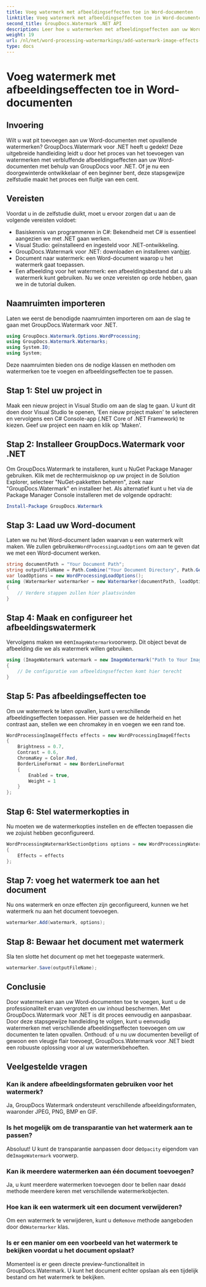 ```yaml
---
title: Voeg watermerk met afbeeldingseffecten toe in Word-documenten
linktitle: Voeg watermerk met afbeeldingseffecten toe in Word-documenten
second_title: GroupDocs.Watermark .NET API
description: Leer hoe u watermerken met afbeeldingseffecten aan uw Word-documenten kunt toevoegen met GroupDocs.Watermark voor .NET. Volg onze stapsgewijze handleiding voor verbluffende resultaten.
weight: 19
url: /nl/net/word-processing-watermarkings/add-watermark-image-effects-word-docs/
type: docs
---
```

# Voeg watermerk met afbeeldingseffecten toe in Word-documenten

## Invoering
Wilt u wat pit toevoegen aan uw Word-documenten met opvallende watermerken? GroupDocs.Watermark voor .NET heeft u gedekt! Deze uitgebreide handleiding leidt u door het proces van het toevoegen van watermerken met verbluffende afbeeldingseffecten aan uw Word-documenten met behulp van GroupDocs voor .NET. Of je nu een doorgewinterde ontwikkelaar of een beginner bent, deze stapsgewijze zelfstudie maakt het proces een fluitje van een cent.
## Vereisten
Voordat u in de zelfstudie duikt, moet u ervoor zorgen dat u aan de volgende vereisten voldoet:
- Basiskennis van programmeren in C#: Bekendheid met C# is essentieel aangezien we met .NET gaan werken.
- Visual Studio: geïnstalleerd en ingesteld voor .NET-ontwikkeling.
-  GroupDocs.Watermark voor .NET: downloaden en installeren van[hier](https://releases.groupdocs.com/Watermark/net/).
- Document naar watermerk: een Word-document waarop u het watermerk gaat toepassen.
- Een afbeelding voor het watermerk: een afbeeldingsbestand dat u als watermerk kunt gebruiken.
Nu we onze vereisten op orde hebben, gaan we in de tutorial duiken.
## Naamruimten importeren
Laten we eerst de benodigde naamruimten importeren om aan de slag te gaan met GroupDocs.Watermark voor .NET.
```csharp
using GroupDocs.Watermark.Options.WordProcessing;
using GroupDocs.Watermark.Watermarks;
using System.IO;
using System;
```
Deze naamruimten bieden ons de nodige klassen en methoden om watermerken toe te voegen en afbeeldingseffecten toe te passen.
## Stap 1: Stel uw project in
Maak een nieuw project in Visual Studio om aan de slag te gaan. U kunt dit doen door Visual Studio te openen, 'Een nieuw project maken' te selecteren en vervolgens een C# Console-app (.NET Core of .NET Framework) te kiezen. Geef uw project een naam en klik op 'Maken'.
## Stap 2: Installeer GroupDocs.Watermark voor .NET
Om GroupDocs.Watermark te installeren, kunt u NuGet Package Manager gebruiken. Klik met de rechtermuisknop op uw project in de Solution Explorer, selecteer "NuGet-pakketten beheren", zoek naar "GroupDocs.Watermark" en installeer het.
Als alternatief kunt u het via de Package Manager Console installeren met de volgende opdracht:
```powershell
Install-Package GroupDocs.Watermark
```
## Stap 3: Laad uw Word-document
 Laten we nu het Word-document laden waarvan u een watermerk wilt maken. We zullen gebruiken`WordProcessingLoadOptions` om aan te geven dat we met een Word-document werken.
```csharp
string documentPath = "Your Document Path";
string outputFileName = Path.Combine("Your Document Directory", Path.GetFileName(documentPath));
var loadOptions = new WordProcessingLoadOptions();
using (Watermarker watermarker = new Watermarker(documentPath, loadOptions))
{
    // Verdere stappen zullen hier plaatsvinden
}
```
## Stap 4: Maak en configureer het afbeeldingswatermerk
 Vervolgens maken we een`ImageWatermark`voorwerp. Dit object bevat de afbeelding die we als watermerk willen gebruiken.
```csharp
using (ImageWatermark watermark = new ImageWatermark("Path to Your Image"))
{
    // De configuratie van afbeeldingseffecten komt hier terecht
}
```
## Stap 5: Pas afbeeldingseffecten toe
Om uw watermerk te laten opvallen, kunt u verschillende afbeeldingseffecten toepassen. Hier passen we de helderheid en het contrast aan, stellen we een chromakey in en voegen we een rand toe.
```csharp
WordProcessingImageEffects effects = new WordProcessingImageEffects
{
    Brightness = 0.7,
    Contrast = 0.6,
    ChromaKey = Color.Red,
    BorderLineFormat = new BorderLineFormat
    {
        Enabled = true,
        Weight = 1
    }
};
```
## Stap 6: Stel watermerkopties in
Nu moeten we de watermerkopties instellen en de effecten toepassen die we zojuist hebben geconfigureerd.
```csharp
WordProcessingWatermarkSectionOptions options = new WordProcessingWatermarkSectionOptions
{
    Effects = effects
};
```
## Stap 7: voeg het watermerk toe aan het document
Nu ons watermerk en onze effecten zijn geconfigureerd, kunnen we het watermerk nu aan het document toevoegen.
```csharp
watermarker.Add(watermark, options);
```
## Stap 8: Bewaar het document met watermerk
Sla ten slotte het document op met het toegepaste watermerk. 
```csharp
watermarker.Save(outputFileName);
```
## Conclusie
Door watermerken aan uw Word-documenten toe te voegen, kunt u de professionaliteit ervan vergroten en uw inhoud beschermen. Met GroupDocs.Watermark voor .NET is dit proces eenvoudig en aanpasbaar. Door deze stapsgewijze handleiding te volgen, kunt u eenvoudig watermerken met verschillende afbeeldingseffecten toevoegen om uw documenten te laten opvallen. 
Onthoud: of u nu uw documenten beveiligt of gewoon een vleugje flair toevoegt, GroupDocs.Watermark voor .NET biedt een robuuste oplossing voor al uw watermerkbehoeften. 
## Veelgestelde vragen
### Kan ik andere afbeeldingsformaten gebruiken voor het watermerk?
Ja, GroupDocs Watermark ondersteunt verschillende afbeeldingsformaten, waaronder JPEG, PNG, BMP en GIF.
### Is het mogelijk om de transparantie van het watermerk aan te passen?
 Absoluut! U kunt de transparantie aanpassen door de`Opacity` eigendom van de`ImageWatermark` voorwerp.
### Kan ik meerdere watermerken aan één document toevoegen?
 Ja, u kunt meerdere watermerken toevoegen door te bellen naar de`Add` methode meerdere keren met verschillende watermerkobjecten.
### Hoe kan ik een watermerk uit een document verwijderen?
 Om een watermerk te verwijderen, kunt u de`Remove` methode aangeboden door de`Watermarker` klas.
### Is er een manier om een voorbeeld van het watermerk te bekijken voordat u het document opslaat?
Momenteel is er geen directe preview-functionaliteit in GroupDocs.Watermark. U kunt het document echter opslaan als een tijdelijk bestand om het watermerk te bekijken.